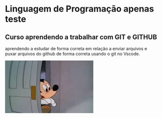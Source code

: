 # Linguagem de Programação apenas teste
## Curso aprendendo a trabalhar com GIT e GITHUB
aprendendo a estudar de forma correta em relação a enviar arquivos e puxar arquivos do github de forma correta usando o git no Vscode.

![mickey mouse](https://github.com/filipesatiro/c/blob/main/images.jpg)
